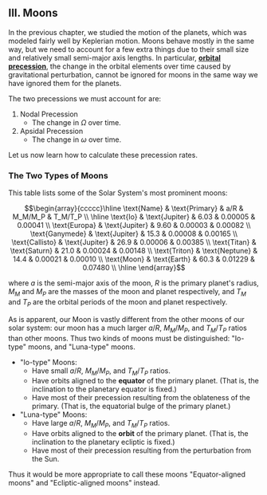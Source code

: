## III. Moons
In the previous chapter, we studied the motion of the planets, which was modeled fairly well by Keplerian motion. Moons behave mostly in the same way, but we need to account for a few extra things due to their small size and relatively small semi-major axis lengths. In particular, [**orbital precession**](https://en.wikipedia.org/wiki/Orbital_precession), the change in the orbital elements over time caused by gravitational perturbation, cannot be ignored for moons in the same way we have ignored them for the planets. 

The two precessions we must account for are:
1. Nodal Precession
   - The change in $\Omega$ over time.
2. Apsidal Precession
   - The change in $\omega$ over time.
     
Let us now learn how to calculate these precession rates.

### The Two Types of Moons
This table lists some of the Solar System's most prominent moons:
```math
\begin{array}{ccccc}\hline \text{Name} & \text{Primary} & a/R & M_M/M_P & T_M/T_P \\ \hline
\text{Io} & \text{Jupiter} & 6.03 & 0.00005 & 0.00041 \\
\text{Europa} & \text{Jupiter} & 9.60 & 0.00003 & 0.00082 \\
\text{Ganymede} & \text{Jupiter} & 15.3 & 0.00008 & 0.00165 \\
\text{Callisto} & \text{Jupiter} & 26.9 & 0.00006 & 0.00385 \\
\text{Titan} & \text{Saturn} & 21.0 & 0.00024 & 0.00148 \\
\text{Triton} & \text{Neptune} & 14.4 & 0.00021 & 0.00010 \\
\text{Moon} & \text{Earth} & 60.3 & 0.01229 & 0.07480 \\ \hline
\end{array}
```
where $a$ is the semi-major axis of the moon, $R$ is the primary planet's radius, $M_M$ and $M_P$ are the masses of the moon and planet respectively, and $T_M$ and $T_P$ are the orbital periods of the moon and planet respectively.

As is apparent, our Moon is vastly different from the other moons of our solar system: our moon has a much larger $a/R$, $M_M/M_P$, and $T_M/T_P$ ratios than other moons. Thus two kinds of moons must be distinguished: "Io-type" moons, and "Luna-type" moons.

- "Io-type" Moons:
  * Have small $a/R$, $M_M/M_P$, and $T_M/T_P$ ratios.
  * Have orbits aligned to the **equator** of the primary planet. (That is, the inclination to the planetary equator is fixed.)
  * Have most of their precession resulting from the oblateness of the primary. (That is, the equatorial bulge of the primary planet.)
- "Luna-type" Moons:
  * Have large $a/R$, $M_M/M_P$, and $T_M/T_P$ ratios.
  * Have orbits aligned to the **orbit** of the primary planet. (That is, the inclination to the planetary ecliptic is fixed.)
  * Have most of their precession resulting from the perturbation from the Sun.
    
Thus it would be more appropriate to call these moons "Equator-aligned moons" and "Ecliptic-aligned moons" instead.
